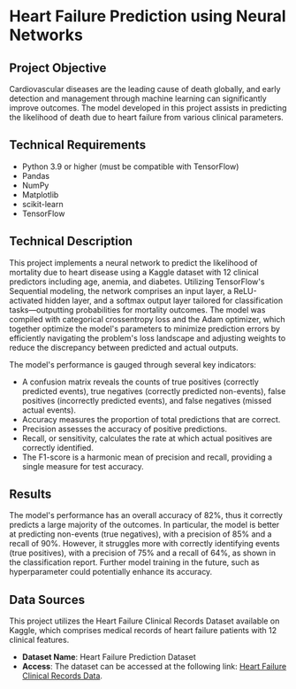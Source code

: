 # Heart Failure Prediction using Neural Networks
## Project Objective
Cardiovascular diseases are the leading cause of death globally, and early detection and management through machine learning can significantly improve outcomes. The model developed in this project assists in predicting the likelihood of death due to heart failure from various clinical parameters. 

## Technical Requirements
  - Python 3.9 or higher (must be compatible with TensorFlow)
  - Pandas
  - NumPy
  - Matplotlib
  - scikit-learn
  - TensorFlow
    
## Technical Description
This project implements a neural network to predict the likelihood of mortality due to heart disease using a Kaggle dataset with 12 clinical predictors including age, anemia, and diabetes. Utilizing TensorFlow's Sequential modeling, the network comprises an input layer, a ReLU-activated hidden layer, and a softmax output layer tailored for classification tasks—outputting probabilities for mortality outcomes. The model was compiled with categorical crossentropy loss and the Adam optimizer, which together optimize the model's parameters to minimize prediction errors by efficiently navigating the problem's loss landscape and adjusting weights to reduce the discrepancy between predicted and actual outputs.

The model's performance is gauged through several key indicators:
* A confusion matrix reveals the counts of true positives (correctly predicted events), true negatives (correctly predicted non-events), false positives (incorrectly predicted events), and false negatives (missed actual events).
* Accuracy measures the proportion of total predictions that are correct.
* Precision assesses the accuracy of positive predictions.
* Recall, or sensitivity, calculates the rate at which actual positives are correctly identified.
* The F1-score is a harmonic mean of precision and recall, providing a single measure for test accuracy.

## Results
The model's performance has an overall accuracy of 82%, thus it correctly predicts a large majority of the outcomes. In particular, the model is better at predicting non-events (true negatives), with a precision of 85% and a recall of 90%. However, it struggles more with correctly identifying events (true positives), with a precision of 75% and a recall of 64%, as shown in the classification report. Further model training in the future, such as hyperparameter could potentially enhance its accuracy. 

## Data Sources

This project utilizes the Heart Failure Clinical Records Dataset available on Kaggle, which comprises medical records of heart failure patients with 12 clinical features.

- **Dataset Name**: Heart Failure Prediction Dataset
- **Access**: The dataset can be accessed at the following link: [Heart Failure Clinical Records Data](https://www.kaggle.com/datasets/andrewmvd/heart-failure-clinical-data).

